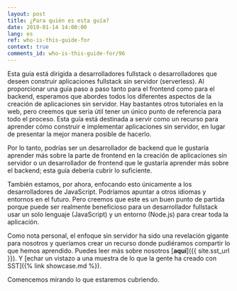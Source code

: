 ```yaml
---
layout: post
title: ¿Para quién es esta guía?
date: 2019-01-14 14:00:00
lang: es
ref: who-is-this-guide-for
context: true
comments_id: who-is-this-guide-for/96
---
```


Esta guía está dirigida a desarrolladores fullstack o desarrolladores que deseen construir aplicaciones fullstack sin servidor (serverless). Al proporcionar una guía paso a paso tanto para el frontend como para el backend, esperamos que abordes todos los diferentes aspectos de la creación de aplicaciones sin servidor. Hay bastantes otros tutoriales en la web, pero creemos que sería útil tener un único punto de referencia para todo el proceso. Esta guía está destinada a servir como un recurso para aprender cómo construir e implementar aplicaciones sin servidor, en lugar de presentar la mejor manera posible de hacerlo.

Por lo tanto, podrías ser un desarrollador de backend que le gustaría aprender más sobre la parte de frontend en la creación de aplicaciones sin servidor o un desarrollador de frontend que le gustaría aprender más sobre el backend; esta guía debería cubrir lo suficiente.

También estamos, por ahora, enfocando esto únicamente a los desarrolladores de JavaScript. Podríamos apuntar a otros idiomas y entornos en el futuro. Pero creemos que este es un buen punto de partida porque puede ser realmente beneficioso para un desarrollador fullstack usar un solo lenguaje (JavaScript) y un entorno (Node.js) para crear toda la aplicación.

Como nota personal, el enfoque sin servidor ha sido una revelación gigante para nosotros y queríamos crear un recurso donde pudiéramos compartir lo que hemos aprendido. Puedes leer más sobre nosotros [**aquí**]({{ site.sst_url }}). Y [echar un vistazo a una muestra de lo que la gente ha creado con SST]({% link showcase.md %}).

Comencemos mirando lo que estaremos cubriendo.
